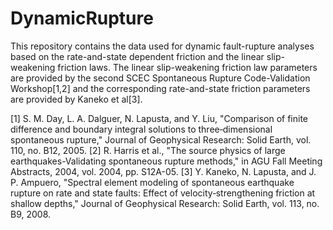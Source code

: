 # DynamicRupture
This repository contains the data used for dynamic fault-rupture analyses based on the rate-and-state dependent friction and the linear slip-weakening friction laws.
The linear slip-weakening friction law parameters are provided by the second SCEC Spontaneous Rupture Code-Validation Workshop[1,2] and the corresponding rate-and-state friction parameters are provided by Kaneko et al[3].



[1]  S. M. Day, L. A. Dalguer, N. Lapusta, and Y. Liu, "Comparison of finite difference and boundary integral solutions to three‐dimensional spontaneous rupture," Journal of Geophysical Research: Solid Earth, vol. 110, no. B12, 2005.
[2]  R. Harris et al., "The source physics of large earthquakes-Validating spontaneous rupture methods," in AGU Fall Meeting Abstracts, 2004, vol. 2004, pp. S12A-05.
[3]  Y. Kaneko, N. Lapusta, and J. P. Ampuero, "Spectral element modeling of spontaneous earthquake rupture on rate and state faults: Effect of velocity‐strengthening friction at shallow depths," Journal of Geophysical Research: Solid Earth, vol. 113, no. B9, 2008.
